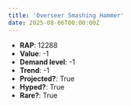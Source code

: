 ```yaml
---
title: 'Overseer Smashing Hammer'
date: 2025-08-06T00:00:00Z
---
```

- **RAP**: 12288
- **Value**: -1
- **Demand level**: -1
- **Trend**: -1
- **Projected?**: True
- **Hyped?**: True
- **Rare?**: True
